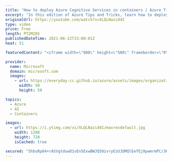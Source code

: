 ```yaml
---
title: "How to deploy Azure Cognitive Services in containers | Azure Tips and Tricks"
excerpt: "In this edition of Azure Tips and Tricks, learn how to deploy Microsoft Azure Cognitive Services in containers.   For more tips and tricks, visit: https://aka.ms/azuretipsandtricks  Get started with 12 months of free services and $200 USD in credit. Create your free account today with Microsoft Azure:"
originalUrl: https://youtube.com/watch?v=XLQLNazid4I
type: video
price: Free
length: PT2M28S
publishedDateTime: 2021-06-22T15:00:01Z
heat: 51

featuredContent: "<iframe width=\"800\" height=\"500\" frameborder=\"0\" src=\"https://www.youtube.com/embed/XLQLNazid4I\" allow=\"accelerometer; autoplay; encrypted-media; gyroscope; picture-in-picture\" allowfullscreen></iframe>"

provider:
  name: Microsoft
  domain: microsoft.com
  images:
    - url: https://everyday-cc.github.io/azure/assets/images/organizations/microsoft.com-50x50.jpg
      width: 50
      height: 50

topics:
  - Azure
  - AI
  - Containers

images:
  - url: https://i.ytimg.com/vi/XLQLNazid4I/maxresdefault.jpg
    width: 1280
    height: 720
    isCached: true

secured: "ShbuRp04+rASVgtduwD1vEn5ExwBWJQ50ivryEzUJDMQlEefEj9pwmrmPC/3Kkx6p+Ur87oKuHavVkB+BliEZ5HaP1ElNHzpTr67bm3ACqls7ci1ycbSg1cgT6hnhCojY9TrY9SSxTuKkFcOSPzQn8kyKwafU/T4o2mGvipM7py26ROJqOFE5/5oN50Ie7qHTMxBexzrdZPREqyJMEZxwga8/F4nAPo/7+uqxJ1JaEDDO96WFK5I7WiZC2JlGZ2Z1sqOO+3wtrrG3NlTiJlElYz6Werq7uzdVUyfafnLuur4Um8+rNdLSN0cE2Ixj8sw04/kMFKCV8E333Qpi5bVnp8RCQ7B0b6jwfei8BE0rBx8ZH/aSOubK5A0CV5xBfL/Wt19NWUOEEv7Q/aL9ln5sU4KRSePP73Np3UThqVtEO8=;V1N+lyILKMZkIh3IPGDTAQ=="
---
```


